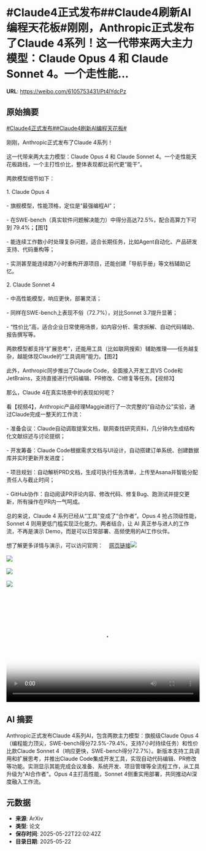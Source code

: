 # #Claude4正式发布##Claude4刷新AI编程天花板#刚刚，Anthropic正式发布了Claude 4系列！这一代带来两大主力模型：Claude Opus 4 和 Claude Sonnet 4。一个走性能...

**URL**: https://weibo.com/6105753431/Pt4lYdcPz

## 原始摘要

<a href="https://m.weibo.cn/search?containerid=231522type%3D1%26t%3D10%26q%3D%23Claude4%E6%AD%A3%E5%BC%8F%E5%8F%91%E5%B8%83%23&amp;extparam=%23Claude4%E6%AD%A3%E5%BC%8F%E5%8F%91%E5%B8%83%23" data-hide=""><span class="surl-text">#Claude4正式发布#</span></a><a href="https://m.weibo.cn/search?containerid=231522type%3D1%26t%3D10%26q%3D%23Claude4%E5%88%B7%E6%96%B0AI%E7%BC%96%E7%A8%8B%E5%A4%A9%E8%8A%B1%E6%9D%BF%23&amp;extparam=%23Claude4%E5%88%B7%E6%96%B0AI%E7%BC%96%E7%A8%8B%E5%A4%A9%E8%8A%B1%E6%9D%BF%23" data-hide=""><span class="surl-text">#Claude4刷新AI编程天花板#</span></a><br><br>刚刚，Anthropic正式发布了Claude 4系列！<br><br>这一代带来两大主力模型：Claude Opus 4 和 Claude Sonnet 4。一个走性能天花板路线，一个主打性价比，整体表现都比前代更“能干”。<br><br>两款模型细节如下：<br><br>1. Claude Opus 4<br><br>- 旗舰模型，性能顶格，定位是“最强编程AI”；<br><br>- 在SWE-bench（真实软件问题解决能力）中得分高达72.5%，配合高算力下可到 79.4%；【图1】<br><br>- 能连续工作数小时处理复杂问题，适合长期任务，比如Agent自动化、产品研发支持、代码重构等；<br><br>- 实测甚至能连续跑7小时重构开源项目，还能创建「导航手册」等文档辅助记忆。<br><br>2. Claude Sonnet 4<br><br>- 中高性能模型，响应更快，部署灵活；<br><br>- 同样在SWE-bench上表现不俗（72.7%），对比Sonnet 3.7提升显著；<br><br>- “性价比”高，适合企业日常使用场景，如内容分析、需求拆解、自动代码辅助、报告撰写等。<br><br>两款模型都支持“扩展思考”，还能用工具（比如联网搜索）辅助推理——任务越复杂，越能体现Claude的“工具调用”能力。【图2】<br><br>此外，Anthropic同步推出了Claude Code，全面接入开发工具VS Code和JetBrains，支持直接进行代码编辑、PR修改、CI修复等任务。【视频3】<br><br>那么，Claude 4在真实场景中的表现如何呢？<br><br>看【视频4】，Anthropic产品经理Maggie进行了一次完整的“自动办公”实验，通过Claude完成一整天的工作流：<br><br>- 准备会议：Claude自动调取提案文档，联网查找研究资料，几分钟内生成结构化文献综述与讨论提纲；<br><br>- 开发筹备：Claude Code根据需求文档与UI设计，自动搭建订单系统、创建数据库并实时更新开发进度；<br><br>- 项目规划：自动解析PRD文档，生成可执行任务清单，上传至Asana并智能分配责任人与截止时间；<br><br>- GitHub协作：自动阅读PR评论内容、修改代码、修复Bug、跑测试并提交更新，所有操作在PR内一气呵成。<br><br>总的来说，Claude 4 系列已经从“工具”变成了“合作者”。Opus 4 抢占顶级性能，Sonnet 4 则用更低门槛实现泛化能力。两者结合，让 AI 真正参与进人的工作流，不再是演示 Demo，而是可以日常部署、高频使用的AI工作伙伴。<br><br>想了解更多详情与演示，可以访问官网：<a href="https://weibo.cn/sinaurl?u=https%3A%2F%2Fwww.anthropic.com%2Fnews%2Fclaude-4" data-hide=""><span class="url-icon"><img style="width: 1rem;height: 1rem" src="https://h5.sinaimg.cn/upload/2015/09/25/3/timeline_card_small_web_default.png" referrerpolicy="no-referrer"></span><span class="surl-text">网页链接</span></a><img style="" src="https://tvax4.sinaimg.cn/large/006Fd7o3ly1i1osxlhilbj30xc0xcqbs.jpg" referrerpolicy="no-referrer"><br><br><img style="" src="https://tvax2.sinaimg.cn/large/006Fd7o3ly1i1osxt87wkj30xc0xcwn2.jpg" referrerpolicy="no-referrer"><br><br><img style="" src="https://tvax2.sinaimg.cn/large/006Fd7o3ly1i1oszfyc6ej30zk0k0t9w.jpg" referrerpolicy="no-referrer"><br><br><img style="" src="https://tvax4.sinaimg.cn/large/006Fd7o3ly1i1oszh5jf0j30zk0k0gme.jpg" referrerpolicy="no-referrer"><br><br><br clear="both"><div style="clear: both"></div><video controls="controls" poster="https://tvax3.sinaimg.cn/orj480/006Fd7o3ly1i1oszg0vtyj30zk0k0t9w.jpg" style="width: 100%"><source src="https://f.video.weibocdn.com/o0/LUdfHAQClx08osfsSPFC010412005Gni0E010.mp4?label=mp4_720p&amp;template=1280x720.25.0&amp;ori=0&amp;ps=1CwnkDw1GXwCQx&amp;Expires=1747954716&amp;ssig=ist3dSz9wv&amp;KID=unistore,video"><source src="https://f.video.weibocdn.com/o0/Qb2bNA5Vlx08osfsX6Uo010412002suJ0E010.mp4?label=mp4_hd&amp;template=852x480.25.0&amp;ori=0&amp;ps=1CwnkDw1GXwCQx&amp;Expires=1747954716&amp;ssig=q3MDuFZRpT&amp;KID=unistore,video"><source src="https://f.video.weibocdn.com/o0/3EuWsGlMlx08osfsMBZ6010412001pNC0E010.mp4?label=mp4_ld&amp;template=640x360.25.0&amp;ori=0&amp;ps=1CwnkDw1GXwCQx&amp;Expires=1747954716&amp;ssig=dHJhDOy1O7&amp;KID=unistore,video"><p>视频无法显示，请前往<a href="https://video.weibo.com/show?fid=1034%3A5169281998979091" target="_blank" rel="noopener noreferrer">微博视频</a>观看。</p></video>

## AI 摘要

Anthropic正式发布Claude 4系列AI，包含两款主力模型：旗舰级Claude Opus 4（编程能力顶尖，SWE-bench得分72.5%-79.4%，支持7小时持续任务）和性价比款Claude Sonnet 4（响应更快，SWE-bench得分72.7%）。新版本支持工具调用和扩展思考，并推出Claude Code集成开发工具，实现自动代码编辑、PR修改等功能。实测显示其能完成会议准备、系统开发、项目管理等全流程工作，从工具升级为"AI合作者"。Opus 4主打高性能，Sonnet 4侧重实用部署，共同推动AI深度融入工作流。

## 元数据

- **来源**: ArXiv
- **类型**: 论文
- **保存时间**: 2025-05-22T22:02:42Z
- **目录日期**: 2025-05-22

